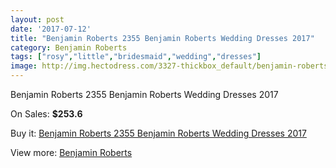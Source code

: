 ```yaml
---
layout: post
date: '2017-07-12'
title: "Benjamin Roberts 2355 Benjamin Roberts Wedding Dresses 2017"
category: Benjamin Roberts
tags: ["rosy","little","bridesmaid","wedding","dresses"]
image: http://img.hectodress.com/3327-thickbox_default/benjamin-roberts-2355-benjamin-roberts-wedding-dresses-2013.jpg
---
```

Benjamin Roberts 2355 Benjamin Roberts Wedding Dresses 2017

On Sales: **$253.6**
<a href="https://www.hectodress.com/benjamin-roberts/1757-benjamin-roberts-2355-benjamin-roberts-wedding-dresses-2013.html"><amp-img layout="responsive" width="600" height="600" src="//img.hectodress.com/3327-thickbox_default/benjamin-roberts-2355-benjamin-roberts-wedding-dresses-2013.jpg" alt="Benjamin Roberts 2355 Benjamin Roberts Wedding Dresses 2017 0" /></a>
<a href="https://www.hectodress.com/benjamin-roberts/1757-benjamin-roberts-2355-benjamin-roberts-wedding-dresses-2013.html"><amp-img layout="responsive" width="600" height="600" src="//img.hectodress.com/3330-thickbox_default/benjamin-roberts-2355-benjamin-roberts-wedding-dresses-2013.jpg" alt="Benjamin Roberts 2355 Benjamin Roberts Wedding Dresses 2017 1" /></a>
<a href="https://www.hectodress.com/benjamin-roberts/1757-benjamin-roberts-2355-benjamin-roberts-wedding-dresses-2013.html"><amp-img layout="responsive" width="600" height="600" src="//img.hectodress.com/3329-thickbox_default/benjamin-roberts-2355-benjamin-roberts-wedding-dresses-2013.jpg" alt="Benjamin Roberts 2355 Benjamin Roberts Wedding Dresses 2017 2" /></a>
<a href="https://www.hectodress.com/benjamin-roberts/1757-benjamin-roberts-2355-benjamin-roberts-wedding-dresses-2013.html"><amp-img layout="responsive" width="600" height="600" src="//img.hectodress.com/3328-thickbox_default/benjamin-roberts-2355-benjamin-roberts-wedding-dresses-2013.jpg" alt="Benjamin Roberts 2355 Benjamin Roberts Wedding Dresses 2017 3" /></a>

Buy it: [Benjamin Roberts 2355 Benjamin Roberts Wedding Dresses 2017](https://www.hectodress.com/benjamin-roberts/1757-benjamin-roberts-2355-benjamin-roberts-wedding-dresses-2013.html "Benjamin Roberts 2355 Benjamin Roberts Wedding Dresses 2017")

View more: [Benjamin Roberts](https://www.hectodress.com/26-benjamin-roberts "Benjamin Roberts")